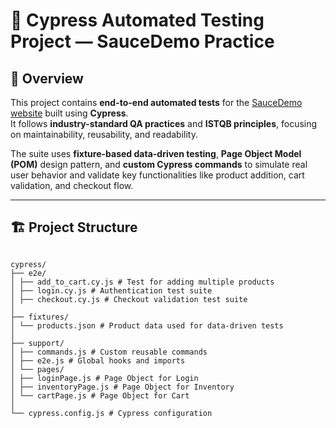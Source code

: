 # 🧪 Cypress Automated Testing Project — SauceDemo Practice

## 🧭 Overview

This project contains **end-to-end automated tests** for the [SauceDemo website](https://www.saucedemo.com/) built using **Cypress**.  
It follows **industry-standard QA practices** and **ISTQB principles**, focusing on maintainability, reusability, and readability.

The suite uses **fixture-based data-driven testing**, **Page Object Model (POM)** design pattern, and **custom Cypress commands** to simulate real user behavior and validate key functionalities like product addition, cart validation, and checkout flow.

---

## 🏗️ Project Structure

<code>
cypress/
├── e2e/
│ ├── add_to_cart.cy.js # Test for adding multiple products
│ ├── login.cy.js # Authentication test suite
│ ├── checkout.cy.js # Checkout validation test suite
│
├── fixtures/
│ └── products.json # Product data used for data-driven tests
│
├── support/
│ ├── commands.js # Custom reusable commands
│ ├── e2e.js # Global hooks and imports
│ └── pages/
│ ├── loginPage.js # Page Object for Login
│ ├── inventoryPage.js # Page Object for Inventory
│ └── cartPage.js # Page Object for Cart
│
└── cypress.config.js # Cypress configuration
</code>
